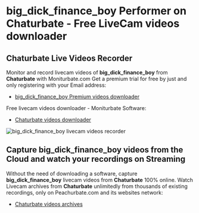 # big_dick_finance_boy Performer on Chaturbate - Free LiveCam videos downloader

## Chaturbate Live Videos Recorder

Monitor and record livecam videos of **big_dick_finance_boy** from **Chaturbate** with Moniturbate.com
Get a premium trial for free by just and only registering with your Email address:
* [big_dick_finance_boy Premium videos downloader](https://moniturbate.com/request-demo-licence-key.html)

Free livecam videos downloader - Moniturbate Software:
* [Chaturbate videos downloader](https://moniturbate.com/moniturbate-download-software.html)

![big_dick_finance_boy livecam videos recorder](https://peachurnet.com/templates/moniturbate-software.png)


## Capture big_dick_finance_boy videos from the Cloud and watch your recordings on Streaming

Without the need of downloading a software, capture **big_dick_finance_boy** livecam videos from **Chaturbate** 100% online.
Watch Livecam archives from **Chaturbate** unlimitedly from thousands of existing recordings, only on Peachurbate.com and its websites network:
* [Chaturbate videos archives](https://peachurnet.com/)
